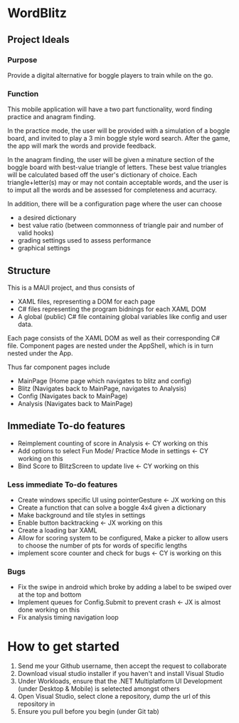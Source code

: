# WordBlitz

## Project Ideals

### Purpose
Provide a digital alternative for boggle players to train while on the go.

### Function
This mobile application will have a two part functionality, word finding practice and anagram finding.

In the practice mode, the user will be provided with a simulation of a boggle board, and invited to play a 3 min boggle style word search.
After the game, the app will mark the words and provide feedback.

In the anagram finding, the user will be given a minature section of the boggle board with best-value triangle of letters.
These best value triangles will be calculated based off the user's dictionary of choice.
Each triangle+letter(s) may or may not contain acceptable words, and the user is to imput all the words and be assessed for completeness and acurracy.

In addition, there will be a configuration page where the user can choose 
- a desired dictionary
- best value ratio (between commonness of triangle pair and number of valid hooks)
- grading settings used to assess performance
- graphical settings

## Structure
This is a MAUI project, and thus consists of 
- XAML files, representing a DOM for each page
- C# files representing the program bidnings for each XAML DOM
- A global (public) C# file containing global variables like config and user data.

Each page consists of the XAML DOM as well as their corresponding C# file.
Component pages are nested under the AppShell, which is in turn nested under the App.

Thus far component pages include
- MainPage (Home page which navigates to blitz and config)
- Blitz (Navigates back to MainPage, navigates to Analysis)
- Config (Navigates back to MainPage)
- Analysis (Navigates back to MainPage)

## Immediate To-do features
- Reimplement counting of score in Analysis <- CY working on this
- Add options to select Fun Mode/ Practice Mode in settings <- CY working on this
- Bind Score to BlitzScreen to update live <- CY working on this

### Less immediate To-do features
- Create windows specific UI using pointerGesture <- JX working on this
- Create a function that can solve a boggle 4x4 given a dictionary
- Make background and tile styles in settings
- Enable button backtracking <- JX working on this
- Create a loading bar XAML
- Allow for scoring system to be configured, Make a picker to allow users to choose the number of pts for words of specific lengths
- implement score counter and check for bugs <- CY is working on this

### Bugs
- Fix the swipe in android which broke by adding a label to be swiped over at the top and bottom
- Implement queues for Config.Submit to prevent crash <- JX is almost done working on this
- Fix analysis timing navigation loop 

# How to get started
1. Send me your Github username, then accept the request to collaborate
2. Download visual studio installer if you haven't and install Visual Studio
3. Under Workloads, ensure that the .NET Multiplatform UI Development (under Desktop & Mobile) is seletected amongst others
4. Open Visual Studio, select clone a repository, dump the url of this repository in
5. Ensure you pull before you begin (under Git tab)

